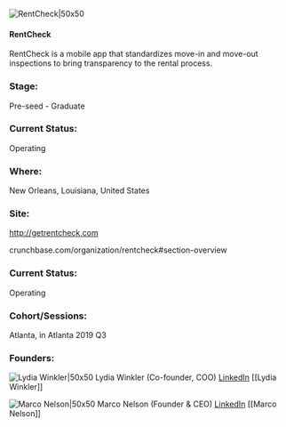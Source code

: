 

![RentCheck|50x50](https://apimg.techstars.com/connect/images/image_files/5ffdc19ed96387000900001f/original/GooglePlayStoreIcon.png)

#### RentCheck
RentCheck is a mobile app that standardizes move-in and move-out inspections to bring transparency to the rental process.

### Stage: 
Pre-seed - Graduate 

### Current Status: 
Operating

### Where:
New Orleans, Louisiana, United States

### Site:
http://getrentcheck.com



crunchbase.com/organization/rentcheck#section-overview

### Current Status: 
Operating

### Cohort/Sessions: 
Atlanta, in Atlanta 2019 Q3

### Founders: 

![Lydia Winkler|50x50](https://apimg.techstars.com/connect/images/image_files/5d399d3934a60d13b30004b7/original/headshots-9.jpg) Lydia Winkler (Co-founder, COO) [LinkedIn](https://linkedin.com/in/lydiarwinkler) [[Lydia Winkler]]

![Marco Nelson|50x50](http://s3.amazonaws.com/ts-accel-connect-uploads/images/image_files/5d3703d834a60d13b30003b7/original/Marco_Circle_headshot.jpeg) Marco Nelson (Founder & CEO) [LinkedIn](https://linkedin.com/in/marco-nelson-67470530) [[Marco Nelson]]


